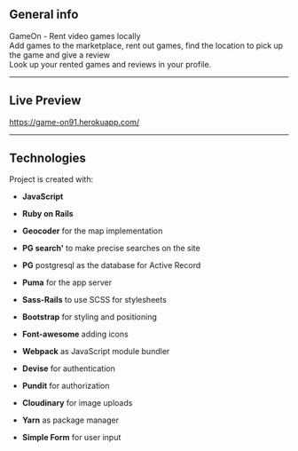 ## General info

GameOn - Rent video games locally <br/>
Add games to the marketplace, rent out games, find the location to pick up the game and give a review <br/>
Look up your rented games and reviews in your profile.

---

## Live Preview

https://game-on91.herokuapp.com/

---

## Technologies

Project is created with:

- **JavaScript**
- **Ruby on Rails**

- **Geocoder** for the map implementation
- **PG search'** to make precise searches on the site
- **PG** postgresql as the database for Active Record
- **Puma** for the app server
- **Sass-Rails** to use SCSS for stylesheets
- **Bootstrap** for styling and positioning
- **Font-awesome** adding icons
- **Webpack** as JavaScript module bundler
- **Devise** for authentication
- **Pundit** for authorization
- **Cloudinary** for image uploads
- **Yarn** as package manager
- **Simple Form** for user input
